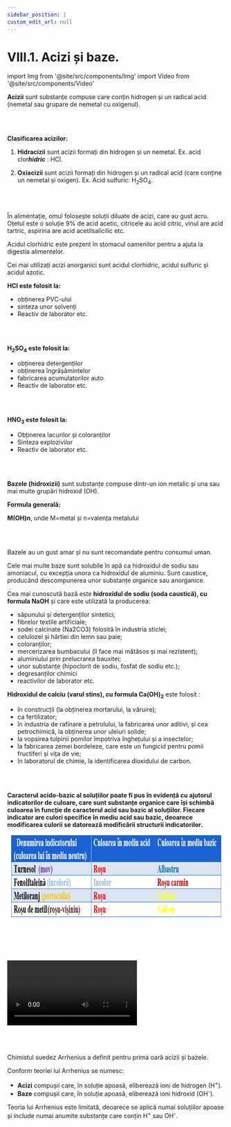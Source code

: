 ```yaml
---
sidebar_position: 1
custom_edit_url: null
---
```


# VIII.1. Acizi și baze.





import Img from '@site/src/components/Img'
import Video from '@site/src/components/Video'




<div class="alert alert--primary" role="alert">


**Acizii** sunt substanțe compuse care conțin hidrogen și un radical acid (nemetal sau grupare de nemetal cu oxigenul).


</div>


<br></br>



<div class="alert alert--primary" role="alert">

**Clasificarea acizilor:** 

1) **Hidracizii** sunt acizii formați din hidrogen și un nemetal. Ex. acid clor***hidric*** : HCl.


2) **Oxiacizii** sunt acizii formați din hidrogen și un radical acid (care conține un nemetal și oxigen). Ex. Acid sulfuric: H<sub>2</sub>SO<sub>4</sub>.






</div>


<br></br>


<div class="alert alert--warning" role="alert">

În alimentație, omul folosește soluții diluate de acizi, care au gust acru. Oțetul este o soluție 9% de acid acetic, citricele au acid citric, vinul are acid tartric, aspirina are acid acetilsalicilic etc.

Acidul clorhidric este prezent în stomacul oamenilor pentru a ajuta la digestia alimentelor.

Cei mai utilizați acizi anorganici sunt acidul clorhidric, acidul sulfuric și acidul azotic.

**HCl este folosit la:**   
- obținerea PVC-ului    
- sinteza unor solvenți    
- Reactiv de laborator etc.


<br></br>


**H<sub>2</sub>SO<sub>4</sub> este folosit la:**   
- obținerea detergenților    
- obținerea îngrășămintelor    
- fabricarea acumulatorilor auto    
- Reactiv de laborator etc.

<br></br>

**HNO<sub>3</sub> este folosit la:**   
- Obținerea lacurilor și coloranților    
- Sinteza explozivilor    
- Reactiv de laborator etc.





</div>



<br></br>





<div class="alert alert--primary" role="alert">


**Bazele (hidroxizii)** sunt substanțe compuse dintr-un ion metalic și una sau mai multe grupări hidroxid (OH).

**Formula generală:**

**M(OH)n**, unde M=metal și n=valența metalului


</div>


<br></br>

<div class="alert alert--warning" role="alert">


Bazele au un gust amar și nu sunt recomandate pentru consumul uman.

Cele mai multe baze sunt solubile în apă ca hidroxidul de sodiu sau amoniacul, cu excepția unora ca hidroxidul de aluminiu. Sunt caustice, producând descompunerea unor substanțe organice sau anorganice.




Cea mai cunoscută bază este **hidroxidul de sodiu (soda caustică), cu formula NaOH** și care este utilizată la producerea:   
- săpunului și detergenților sintetici;    
- fibrelor textile artificiale;    
- sodei calcinate (Na2CO3) folosită în industria sticlei;    
- celulozei și hârtiei din lemn sau paie;    
- coloranților;    
- mercerizarea bumbacului (îl face mai mătăsos și mai rezistent);    
- aluminiului prin prelucrarea bauxitei;    
- unor substanțe (hipoclorit de sodiu, fosfat de sodiu etc.);	   
- degresanților chimici 
- reactivilor de laborator etc.




**Hidroxidul de calciu (varul stins), cu formula Ca(OH)<sub>2</sub>** este folosit :   
- în construcții (la obținerea mortarului, la văruire);    
- ca fertilizator;    
- în industria de rafinare a petrolului, la fabricarea unor aditivi, și cea petrochimică, la obținerea unor uleiuri solide;    
- la vopsirea tulpinii pomilor împotriva înghețului și a insectelor;    
- la fabricarea zemei bordeleze, care este un fungicid pentru pomii fructiferi și vița de vie;   
- în laboratorul de chimie, la identificarea dioxidului de carbon.





</div>




<br></br>


<div class="alert alert--primary" role="alert">


**Caracterul acido-bazic al soluțiilor poate fi pus în evidență cu ajutorul indicatorilor de culoare, care sunt substanțe organice care își schimbă culoarea în funcție de caracterul acid sau bazic al soluțiilor. Fiecare indicator are culori specifice în mediu acid sau bazic, deoarece modificarea culorii se datorează modificării structurii indicatorilor.**



<Img className="img-responsive4" src="chimie/clasa9/capitolul8/VIII-1-acizi-si-baze-poza1-tabel-cu-indicatorii-utilizati-la-determinarea-caracterului-acido-bazic-al-solutiilor.png" width="1000" height="192" lazy={false} />

<br></br>
<br></br>




<Video src="https://www.youtube.com/embed/EULWlT1vg0I" />


<br></br>
<br></br>




<Video src="https://www.youtube.com/embed/N1qX21MvxQ0" />




</div>



<br></br>






<div class="alert alert--primary" role="alert">

Chimistul suedez Arrhenius a definit pentru prima oară acizii și bazele.

Conform teoriei lui Arrhenius se numesc:   
- **Acizi** compușii care, în soluție apoasă, eliberează ioni de hidrogen (H<sup>+</sup>).    
- **Baze** compușii care, în soluție apoasă, eliberează ioni hidroxid (OH<sup>-</sup>).


Teoria lui Arrhenius este limitată, deoarece se aplică numai soluțiilor apoase și include numai anumite substanțe care conțin H<sup>+</sup> sau OH<sup>-</sup>.





</div>




